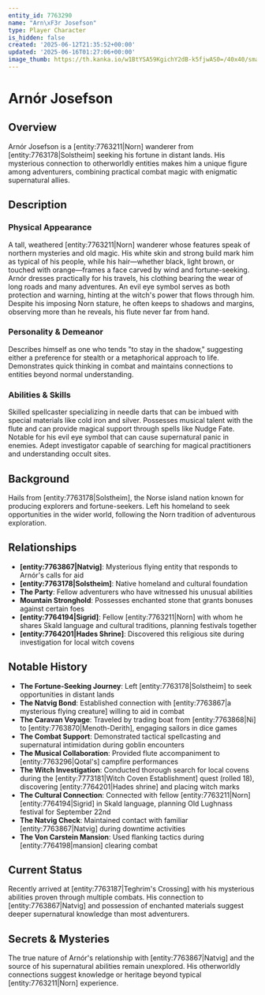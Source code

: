 ```yaml
---
entity_id: 7763290
name: "Arn\xF3r Josefson"
type: Player Character
is_hidden: false
created: '2025-06-12T21:35:52+00:00'
updated: '2025-06-16T01:27:06+00:00'
image_thumb: https://th.kanka.io/w1BtYSA59KgichY2dB-k5fjwAS0=/40x40/smart/src/campaigns/322885/9f0da608-732b-43b9-bdb5-335992506216.png
---
```


# Arnór Josefson

## Overview

Arnór Josefson is a [entity:7763211|Norn] wanderer from [entity:7763178|Solstheim] seeking his fortune in distant lands. His mysterious connection to otherworldly entities makes him a unique figure among adventurers, combining practical combat magic with enigmatic supernatural allies.

## Description

### Physical Appearance

A tall, weathered [entity:7763211|Norn] wanderer whose features speak of northern mysteries and old magic. His white skin and strong build mark him as typical of his people, while his hair—whether black, light brown, or touched with orange—frames a face carved by wind and fortune-seeking. Arnór dresses practically for his travels, his clothing bearing the wear of long roads and many adventures. An evil eye symbol serves as both protection and warning, hinting at the witch's power that flows through him. Despite his imposing Norn stature, he often keeps to shadows and margins, observing more than he reveals, his flute never far from hand.

### Personality & Demeanor

Describes himself as one who tends "to stay in the shadow," suggesting either a preference for stealth or a metaphorical approach to life. Demonstrates quick thinking in combat and maintains connections to entities beyond normal understanding.

### Abilities & Skills

Skilled spellcaster specializing in needle darts that can be imbued with special materials like cold iron and silver. Possesses musical talent with the flute and can provide magical support through spells like Nudge Fate. Notable for his evil eye symbol that can cause supernatural panic in enemies. Adept investigator capable of searching for magical practitioners and understanding occult sites.

## Background

Hails from [entity:7763178|Solstheim], the Norse island nation known for producing explorers and fortune-seekers. Left his homeland to seek opportunities in the wider world, following the Norn tradition of adventurous exploration.

## Relationships

- **[entity:7763867|Natvig]**: Mysterious flying entity that responds to Arnór's calls for aid
- **[entity:7763178|Solstheim]**: Native homeland and cultural foundation
- **The Party**: Fellow adventurers who have witnessed his unusual abilities
- **Mountain Stronghold**: Possesses enchanted stone that grants bonuses against certain foes
- **[entity:7764194|Sigrid]**: Fellow [entity:7763211|Norn] with whom he shares Skald language and cultural traditions, planning festivals together
- **[entity:7764201|Hades Shrine]**: Discovered this religious site during investigation for local witch covens

## Notable History

- **The Fortune-Seeking Journey**: Left [entity:7763178|Solstheim] to seek opportunities in distant lands
- **The Natvig Bond**: Established connection with [entity:7763867|a mysterious flying creature] willing to aid in combat
- **The Caravan Voyage**: Traveled by trading boat from [entity:7763868|Ni] to [entity:7763870|Menoth-Derith], engaging sailors in dice games
- **The Combat Support**: Demonstrated tactical spellcasting and supernatural intimidation during goblin encounters
- **The Musical Collaboration**: Provided flute accompaniment to [entity:7763296|Qotal's] campfire performances
- **The Witch Investigation**: Conducted thorough search for local covens during the [entity:7773181|Witch Coven Establishment] quest (rolled 18), discovering [entity:7764201|Hades shrine] and placing witch marks
- **The Cultural Connection**: Connected with fellow [entity:7763211|Norn] [entity:7764194|Sigrid] in Skald language, planning Old Lughnass festival for September 22nd
- **The Natvig Check**: Maintained contact with familiar [entity:7763867|Natvig] during downtime activities
- **The Von Carstein Mansion**: Used flanking tactics during [entity:7764198|mansion] clearing combat

## Current Status

Recently arrived at [entity:7763187|Teghrim's Crossing] with his mysterious abilities proven through multiple combats. His connection to [entity:7763867|Natvig] and possession of enchanted materials suggest deeper supernatural knowledge than most adventurers.

## Secrets & Mysteries

The true nature of Arnór's relationship with [entity:7763867|Natvig] and the source of his supernatural abilities remain unexplored. His otherworldly connections suggest knowledge or heritage beyond typical [entity:7763211|Norn] experience.